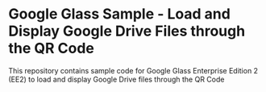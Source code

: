 # Google Glass Sample - Load and Display Google Drive Files through the QR Code
This repository contains sample code for Google Glass Enterprise Edition 2 (EE2) to load and display Google Drive files through the QR Code
